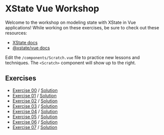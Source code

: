 # XState Vue Workshop

Welcome to the workshop on modeling state with XState in Vue applications! While working on these exercises, be sure to check out these resources:

- [XState docs](https://xstate.js.org/docs/)
- [@xstate/vue docs](https://xstate.js.org/docs/packages/xstate-vue/)

Edit the `/components/Scratch.vue` file to practice new lessons and techniques. The `<Scratch>` component will show up to the right.

## Exercises

- [Exercise 00](./00) / [Solution](./00/final)
- [Exercise 01](./01) / [Solution](./01/final)
- [Exercise 02](./02) / [Solution](./02/final)
- [Exercise 03](./03) / [Solution](./03/final)
- [Exercise 04](./04) / [Solution](./04/final)
- [Exercise 05](./05) / [Solution](./05/final)
- [Exercise 06](./06) / [Solution](./06/final)
- [Exercise 07](./07) / [Solution](./07/final)

<!-- - [Complete App](./complete) -->
